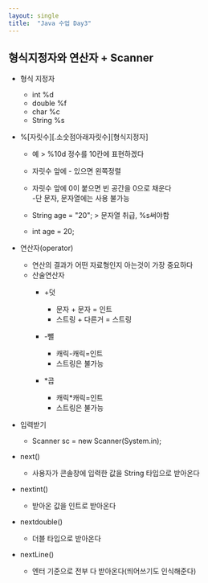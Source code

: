 ```yaml
---
layout: single
title:  "Java 수업 Day3"
---
```

## 형식지정자와 연산자 + Scanner

* 형식 지정자
	* int	%d
	* double	%f
	* char	%c
	* String	%s

* %[자릿수][.소숫점아래자릿수][형식지정자] 
	* 예 > %10d 정수를 10칸에 표현하겠다
	* 자릿수 앞에 - 있으면 왼쪽정렬
	* 자릿수 앞에 0이 붙으면 빈 공간을 0으로 채운다 <br/>
      -단 문자, 문자열에는 사용 불가능

	* String age = "20"; > 문자열 취급, %s써야함
	* int age = 20;


* 연산자(operator)
	* 연산의 결과가 어떤 자료형인지 아는것이 가장 중요하다
	* 산술연산자
		* +덧
			* 문자 + 문자 = 인트
			* 스트링 + 다른거 = 스트링

		* -뺄
			* 캐릭-캐릭=인트
			* 스트링은 불가능

		* *곱
			* 캐릭*캐릭=인트
			* 스트링은 불가능


* 입력받기
	* Scanner sc = new Scanner(System.in);


* next()
	* 사용자가 콘솔창에 입력한 값을 String 타입으로 받아온다
* nextint()
	* 받아온 값을 인트로 받아온다
* nextdouble()
	* 더블 타입으로 받아온다
* nextLine()
	* 엔터 기준으로 전부 다 받아온다(띄어쓰기도 인식해준다)
